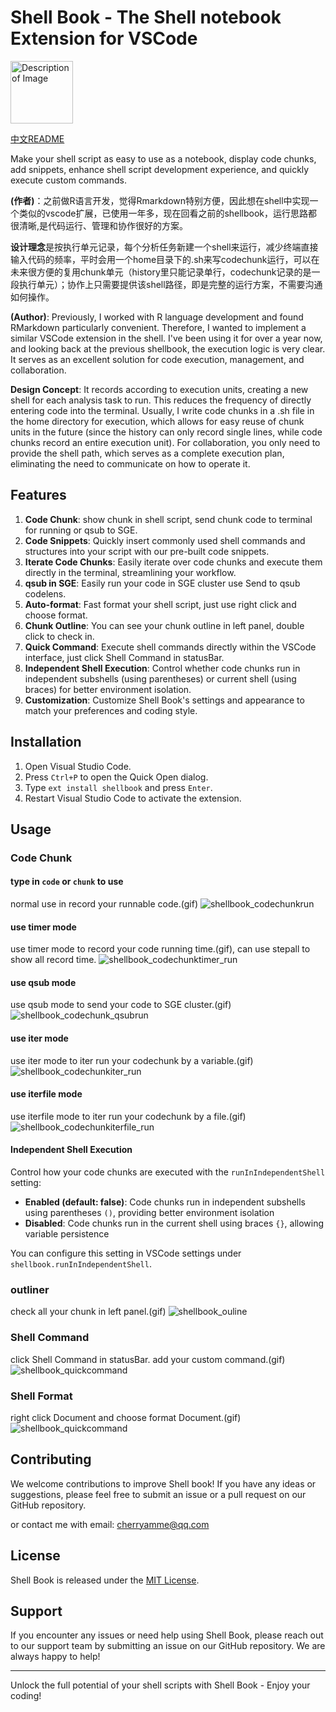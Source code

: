 # Shell Book - The Shell notebook  Extension for VSCode
<img src="./assets/Shellbook.png" alt="Description of Image" style="width:100px;"/>

[中文README](./README_ZH.md)

Make your shell script as easy to use as a notebook, display code chunks, add snippets, enhance shell script development experience, and quickly execute custom commands.

**(作者)**：之前做R语言开发，觉得Rmarkdown特别方便，因此想在shell中实现一个类似的vscode扩展，已使用一年多，现在回看之前的shellbook，运行思路都很清晰,是代码运行、管理和协作很好的方案。

**设计理念**是按执行单元记录，每个分析任务新建一个shell来运行，减少终端直接输入代码的频率，平时会用一个home目录下的.sh来写codechunk运行，可以在未来很方便的复用chunk单元（history里只能记录单行，codechunk记录的是一段执行单元）；协作上只需要提供该shell路径，即是完整的运行方案，不需要沟通如何操作。

**(Author)**: Previously, I worked with R language development and found RMarkdown particularly convenient. Therefore, I wanted to implement a similar VSCode extension in the shell. I've been using it for over a year now, and looking back at the previous shellbook, the execution logic is very clear. It serves as an excellent solution for code execution, management, and collaboration.

**Design Concept**: It records according to execution units, creating a new shell for each analysis task to run. This reduces the frequency of directly entering code into the terminal. Usually, I write code chunks in a .sh file in the home directory for execution, which allows for easy reuse of chunk units in the future (since the history can only record single lines, while code chunks record an entire execution unit). For collaboration, you only need to provide the shell path, which serves as a complete execution plan, eliminating the need to communicate on how to operate it.

## Features

1. **Code Chunk**: show chunk in shell script, send chunk code to terminal for running or qsub to SGE.
2. **Code Snippets**: Quickly insert commonly used shell commands and structures into your script with our pre-built code snippets.
3. **Iterate Code Chunks**: Easily iterate over code chunks and execute them directly in the terminal, streamlining your workflow.
4. **qsub in SGE**: Easily run your code in SGE cluster use Send to qsub codelens.
5. **Auto-format**: Fast format your shell script, just use right click and choose format.
6. **Chunk Outline**: You can see your chunk outline in left panel, double click to check in.
7. **Quick Command**: Execute shell commands directly within the VSCode interface, just click Shell Command in statusBar.
8. **Independent Shell Execution**: Control whether code chunks run in independent subshells (using parentheses) or current shell (using braces) for better environment isolation.
9. **Customization**: Customize Shell Book's settings and appearance to match your preferences and coding style.

## Installation

1. Open Visual Studio Code.
2. Press `Ctrl+P` to open the Quick Open dialog.
3. Type `ext install shellbook` and press `Enter`.
4. Restart Visual Studio Code to activate the extension.

## Usage

### Code Chunk
#### type in `code` or `chunk` to use
normal use in record your runnable code.(gif)
![shellbook_codechunkrun](./assets/shellbook_codechunkrun.gif)

#### use timer mode
use timer mode to record your code running time.(gif), can use stepall to show all record time.
![shellbook_codechunktimer_run](./assets/shellbook_codechunktimer_run.gif)

#### use qsub mode
use qsub mode to send your code to SGE cluster.(gif)
![shellbook_codechunk_qsubrun](./assets/shellbook_codechunk_qsubrun.gif)

#### use iter mode
use iter mode to iter run your codechunk by a variable.(gif)
![shellbook_codechunkiter_run](./assets/shellbook_codechunkiter_run.gif)

#### use iterfile mode
use iterfile mode to iter run your codechunk by a file.(gif)
![shellbook_codechunkiterfile_run](./assets/shellbook_codechunkiterfile_run.gif)

#### Independent Shell Execution
Control how your code chunks are executed with the `runInIndependentShell` setting:
- **Enabled (default: false)**: Code chunks run in independent subshells using parentheses `()`, providing better environment isolation
- **Disabled**: Code chunks run in the current shell using braces `{}`, allowing variable persistence

You can configure this setting in VSCode settings under `shellbook.runInIndependentShell`.

### outliner
check all your chunk in left panel.(gif)
![shellbook_ouline](./assets/shellbook_ouline.gif)

### Shell Command
click Shell Command in statusBar. add your custom command.(gif)
![shellbook_quickcommand](./assets/shellbook_quickcommand.gif)

### Shell Format
right click Document and choose format Document.(gif)
![shellbook_quickcommand](./assets/shellbook_codeformatter.gif)



## Contributing

We welcome contributions to improve Shell book! If you have any ideas or suggestions, please feel free to submit an issue or a pull request on our GitHub repository.

or contact me with email:  cherryamme@qq.com

## License

Shell Book is released under the [MIT License](https://opensource.org/licenses/MIT).

## Support

If you encounter any issues or need help using Shell Book, please reach out to our support team by submitting an issue on our GitHub repository. We are always happy to help!

---

Unlock the full potential of your shell scripts with Shell Book - Enjoy your coding!
